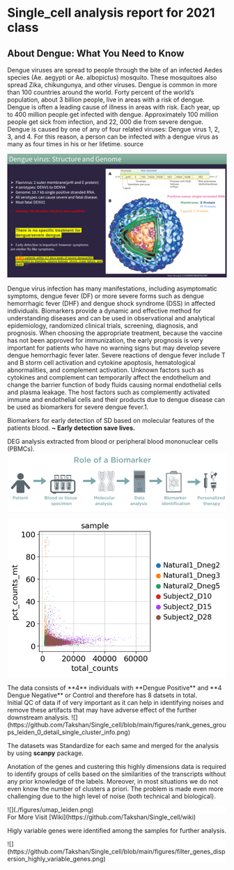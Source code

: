 # Single_cell analysis report for 2021 class

## About Dengue: What You Need to Know

Dengue viruses are spread to people through the bite of an infected Aedes species (Ae. aegypti or Ae. albopictus) mosquito. These mosquitoes also spread Zika, chikungunya, and other viruses.
Dengue is common in more than 100 countries around the world.
Forty percent of the world’s population, about 3 billion people, live in areas with a risk of dengue. Dengue is often a leading cause of illness in areas with risk.
Each year, up to 400 million people get infected with dengue. Approximately 100 million people get sick from infection, and 22, 000 die from severe dengue.
Dengue is caused by one of any of four related viruses: Dengue virus 1, 2, 3, and 4.  For this reason, a person can be infected with a dengue virus as many as four times in his or her lifetime.
 [source](https://www.cdc.gov/dengue/index.html)

![](./images/denv.png "Dengue Virus")

Dengue virus infection has many manifestations, including asymptomatic symptoms, dengue fever (DF) or more severe forms such as dengue hemorrhagic fever (DHF) and dengue shock syndrome (DSS) in affected individuals. Biomarkers provide a dynamic and effective method for understanding diseases and can be used in observational and analytical epidemiology, randomized clinical trials, screening, diagnosis, and prognosis. When choosing the appropriate  treatment, because the vaccine has not been approved for immunization, the early prognosis is very important for patients who have no warning signs but may develop severe dengue hemorrhagic fever later. Severe reactions of dengue fever include T and B storm cell activation and cytokine apoptosis, hematological abnormalities, and complement activation. Unknown factors such as cytokines and complement can temporarily affect the endothelium and change the barrier function of body fluids causing normal endothelial cells and plasma leakage. The host factors such as complemently activated immune and endothelial cells and their products due to dengue disease can be used as biomarkers for severe dengue fever.[1](https://dx.doi.org/10.1186%2Fs12929-015-0191-6).

Biomarkers for early detection of SD based on molecular features of the patients blood.
**~ Early detection save lives.**

DEG analysis extracted from blood or peripheral blood mononuclear cells (PBMCs).
![](./images/biomarker.png "Dengue Virus")
<div class="images", style=-"backgrounds-color": "white">

![](https://github.com/Takshan/Single_cell/blob/main/figures/scatterfig.png)

</div>
The data consists of **4** individuals with **Dengue Positive** and **4 Dengue Negative** or Control and therefore has 8 datsets in total.<br> Initial QC of data if of very important as it can help in identifying noises and remove these artifacts that may have adverse effect of the further downstream analysis.
![](https://github.com/Takshan/Single_cell/blob/main/figures/rank_genes_groups_leiden_0_detail_single_cluster_info.png)

The datasets was Standardize  for each same and merged for  the analysis by using **scanpy** package.<br>

Anotation of the genes and custering this highly dimensions data is required to identify groups of cells based on the similarities of the transcripts without any prior knowledge of the labels. Moreover, in most situations we do not even know the number of clusters a priori. The problem is made even more challenging due to the high level of noise (both technical and biological).
<div class="images">
![](./figures/umap_leiden.png)

</div>
For More Visit [Wiki](https://github.com/Takshan/Single_cell/wiki)

Higly variable genes were identified among the samples for further analysis.
<div class="images">
![](https://github.com/Takshan/Single_cell/blob/main/figures/filter_genes_dispersion_highly_variable_genes.png)

</div>

<style>
a { text-decoration: none; }
a:hover { text-decoration: underline; }
.images { background-color: white}
</style>
